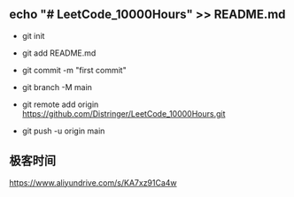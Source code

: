 ## echo "# LeetCode_10000Hours" >> README.md

- git init

- git add README.md

- git commit -m "first commit"

- git branch -M main

- git remote add origin https://github.com/Distringer/LeetCode_10000Hours.git

- git push -u origin main

## 极客时间
https://www.aliyundrive.com/s/KA7xz91Ca4w
